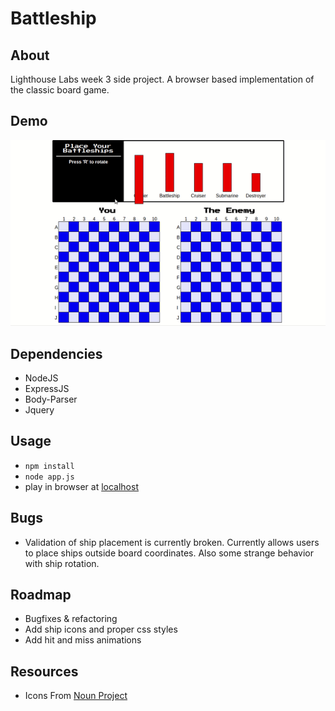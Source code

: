 # Battleship

## About
Lighthouse Labs week 3 side project.  A browser based implementation of the classic board game.

## Demo
![Sample Gameplay](https://raw.githubusercontent.com/dmyronuk/battleship/master/screenshots/demo.gif)

## Dependencies
- NodeJS
- ExpressJS
- Body-Parser
- Jquery

## Usage

- ```npm install```
- ```node app.js```
- play in browser at [localhost](http://127.0.0.1:8080)

## Bugs
- Validation of ship placement is currently broken.  Currently allows users to place ships outside board coordinates. Also some strange behavior with ship rotation.

## Roadmap
- Bugfixes & refactoring
- Add ship icons and proper css styles
- Add hit and miss animations


## Resources
- Icons From [Noun Project](https://thenounproject.com/)

